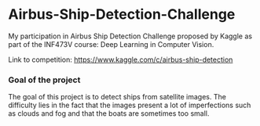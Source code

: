 # Airbus-Ship-Detection-Challenge
My participation in Airbus Ship Detection Challenge proposed by Kaggle as part of the INF473V course: Deep Learning in Computer Vision.

Link to competition: https://www.kaggle.com/c/airbus-ship-detection

### Goal of the project
The goal of this project is to detect ships from satellite images. The difficulty lies in the fact that the images present a lot of imperfections such as clouds and fog and that the boats are sometimes too small.

